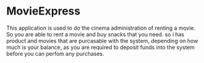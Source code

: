 # MovieExpress

This application is used to do the cinema administration of renting a movie. So you are able to rent a movie and buy snacks that you need. so i has product and movies that are purcasable with the system, depending on how much is your balance, as you are required to deposit funds into the system before you can perfom any purchases.
